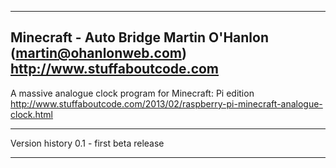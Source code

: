 -------------------------------------------------------------------------------
Minecraft - Auto Bridge
Martin O'Hanlon (martin@ohanlonweb.com)
http://www.stuffaboutcode.com
-------------------------------------------------------------------------------

A massive analogue clock program for Minecraft: Pi edition
http://www.stuffaboutcode.com/2013/02/raspberry-pi-minecraft-analogue-clock.html

------------------------------------------------------------------------------

Version history
0.1 - first beta release

-------------------------------------------------------------------------------
